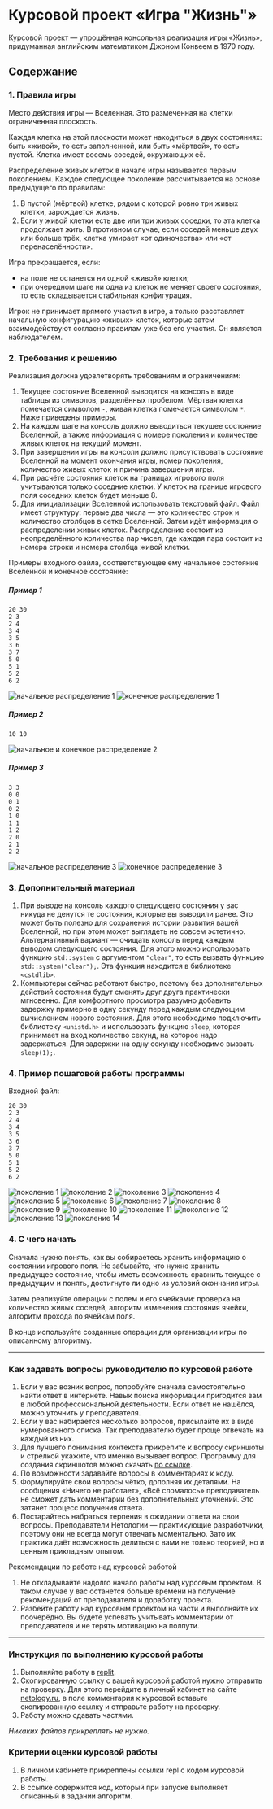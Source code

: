 # Курсовой проект «Игра "Жизнь"»

Курсовой проект — упрощённая консольная реализация игры «Жизнь», придуманная английским математиком Джоном Конвеем в 1970 году.

## Содержание

### 1. Правила игры
Место действия игры — Вселенная. Это размеченная на клетки ограниченная плоскость.

Каждая клетка на этой плоскости может находиться в двух состояниях: быть «живой», то есть заполненной, или быть «мёртвой», то есть пустой. Клетка имеет восемь соседей, окружающих её.

Распределение живых клеток в начале игры называется первым поколением. Каждое следующее поколение рассчитывается на основе предыдущего по правилам:
1. В пустой (мёртвой) клетке, рядом с которой ровно три живых клетки, зарождается жизнь.
2. Если у живой клетки есть две или три живых соседки, то эта клетка продолжает жить. В противном случае, если соседей меньше двух или больше трёх, клетка умирает «от одиночества» или «от перенаселённости».

Игра прекращается, если:
-   на поле не останется ни одной «живой» клетки;
-   при очередном шаге ни одна из клеток не меняет своего состояния, то есть складывается стабильная конфигурация.
  
Игрок не принимает прямого участия в игре, а только расставляет начальную конфигурацию «живых» клеток, которые затем взаимодействуют согласно правилам уже без его участия. Он является наблюдателем.

### 2. Требования к решению

Реализация должна удовлетворять требованиям и ограничениям:
1. Текущее состояние Вселенной выводится на консоль в виде таблицы из символов, разделённых пробелом. Мёртвая клетка помечается символом `-`, живая клетка помечается символом `*`. Ниже приведены примеры.
2. На каждом шаге на консоль должно выводиться текущее состояние Вселенной, а также информация о номере поколения и количестве живых клеток на текущий момент.
3. При завершении игры на консоли должно присутствовать состояние Вселенной на момент окончания игры, номер поколения, количество живых клеток и причина завершения игры.
4. При расчёте состояния клеток на границах игрового поля учитываются только соседние клетки. У клеток на границе игрового поля соседних клеток будет меньше 8.
5. Для инициализации Вселенной использовать текстовый файл. Файл имеет структуру: первые два числа — это количество строк и количество столбцов в сетке Вселенной. Затем идёт информация о распределении живых клеток. Распределение состоит из неопределённого количества пар чисел, где каждая пара состоит из номера строки и номера столбца живой клетки.

Примеры входного файла, соответствующее ему начальное состояние Вселенной и конечное состояние:

##### Пример 1
```
20 30
2 3
2 4
3 4
3 5
3 6
3 7
5 0
5 1
5 2
6 2
```  
![начальное распределение 1](./images/1_start.png)
![конечное распределение 1](./images/1_end.png)
##### Пример 2
```
10 10
```  
![начальное и конечное распределение 2](./images/2_start_end.png)
##### Пример 3
```
3 3
0 0
0 1
0 2
1 0
1 1
1 2
2 0
2 1
2 2
```  
![начальное распределение 3](./images/3_start.png)
![конечное распределение 3](./images/3_end.png)

### 3. Дополнительный материал
1. При выводе на консоль каждого следующего состояния у вас никуда не денутся те состояния, которые вы выводили ранее. Это может быть полезно для сохранения истории развития вашей Вселенной, но при этом может выглядеть не совсем эстетично.
Альтернативный вариант — очищать консоль перед каждым выводом следующего состояния. Для этого можно использовать функцию `std::system` с аргументом `"clear"`, то есть вызвать функцию `std::system("clear");`. Эта функция находится в библиотеке `<cstdlib>`.
2. Компьютеры сейчас работают быстро, поэтому без дополнительных действий состояния будут сменять друг друга практически мгновенно. Для комфортного просмотра разумно добавить задержку примерно в одну секунду перед каждым следующим вычислением нового состояния. Для этого необходимо подключить библиотеку `<unistd.h>` и использовать функцию `sleep`, которая принимает на вход количество секунд, на которое надо задержаться. Для задержки на одну секунду необходимо вызвать `sleep(1);`.

### 4. Пример пошаговой работы программы
Входной файл:
```
20 30
2 3
2 4
3 4
3 5
3 6
3 7
5 0
5 1
5 2
6 2
```
![поколение 1](./images/gen1.png)
![поколение 2](./images/gen2.png)
![поколение 3](./images/gen3.png)
![поколение 4](./images/gen4.png)
![поколение 5](./images/gen5.png)
![поколение 6](./images/gen6.png)
![поколение 7](./images/gen7.png)
![поколение 8](./images/gen8.png)
![поколение 9](./images/gen9.png)
![поколение 10](./images/gen10.png)
![поколение 11](./images/gen11.png)
![поколение 12](./images/gen12.png)
![поколение 13](./images/gen13.png)
![поколение 14](./images/gen14.png)

### 4. С чего начать
Сначала нужно понять, как вы собираетесь хранить информацию о состоянии игрового поля. Не забывайте, что нужно хранить предыдущее состояние, чтобы иметь возможность сравнить текущее с предыдущим и понять, достигнуто ли одно из условий окончания игры.

Затем реализуйте операции с полем и его ячейками: проверка на количество живых соседей, алгоритм изменения состояния ячейки, алгоритм прохода по ячейкам поля.

В конце используйте созданные операции для организации игры по описанному алгоритму.

______

### Как задавать вопросы руководителю по курсовой работе

1. Если у вас возник вопрос, попробуйте сначала самостоятельно найти ответ в интернете. Навык поиска информации пригодится вам в любой профессиональной деятельности. Если ответ не нашёлся, можно уточнить у преподавателя.
2. Если у вас набирается несколько вопросов, присылайте их в виде нумерованного списка. Так преподавателю будет проще отвечать на каждый из них.
3. Для лучшего понимания контекста прикрепите к вопросу скриншоты и стрелкой укажите, что именно вызывает вопрос. Программу для создания скриншотов можно скачать [по ссылке](https://app.prntscr.com/ru/).
4. По возможности задавайте вопросы в комментариях к коду.
5. Формулируйте свои вопросы чётко, дополняя их деталями. На сообщения «Ничего не работает», «Всё сломалось» преподаватель не сможет дать комментарии без дополнительных уточнений. Это затянет процесс получения ответа. 
6. Постарайтесь набраться терпения в ожидании ответа на свои вопросы. Преподаватели Нетологии — практикующие разработчики, поэтому они не всегда могут отвечать моментально. Зато их практика даёт возможность делиться с вами не только теорией, но и ценным прикладным опытом.  

Рекомендации по работе над курсовой работой

1. Не откладывайте надолго начало работы над курсовым проектом. В таком случае у вас останется больше времени на получение рекомендаций от преподавателя и доработку проекта.
2. Разбейте работу над курсовым проектом на части и выполняйте их поочерёдно. Вы будете успевать учитывать комментарии от преподавателя и не терять мотивацию на полпути. 

______

### Инструкция по выполнению курсовой работы

1. Выполняйте работу в [replit](http://repl.it/).
2. Скопированную ссылку с вашей курсовой работой нужно отправить на проверку. Для этого перейдите в личный кабинет на сайте [netology.ru](http://netology.ru/), в поле комментария к курсовой вставьте скопированную ссылку и отправьте работу на проверку.
3. Работу можно сдавать частями.

_Никаких файлов прикреплять не нужно._

### Критерии оценки курсовой работы

1. В личном кабинете прикреплены ссылки repl с кодом курсовой работы.
2. В ссылке содержится код, который при запуске выполняет описанный в задании алгоритм.
